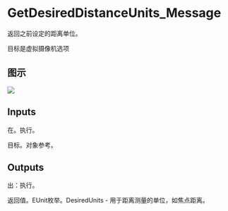 # GetDesiredDistanceUnits_Message

返回之前设定的距离单位。

目标是虚拟摄像机选项

## 图示

![]($-20221218-21261650.png)

## Inputs

在。执行。

目标。对象参考。  

## Outputs

出：执行。

返回值。EUnit枚举。DesiredUnits - 用于距离测量的单位，如焦点距离。
